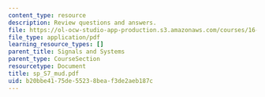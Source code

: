 ```yaml
---
content_type: resource
description: Review questions and answers.
file: https://ol-ocw-studio-app-production.s3.amazonaws.com/courses/16-01-unified-engineering-i-ii-iii-iv-fall-2005-spring-2006/b20bbe4175de55238beaf3de2aeb187c_sp_S7_mud.pdf
file_type: application/pdf
learning_resource_types: []
parent_title: Signals and Systems
parent_type: CourseSection
resourcetype: Document
title: sp_S7_mud.pdf
uid: b20bbe41-75de-5523-8bea-f3de2aeb187c
---
```

